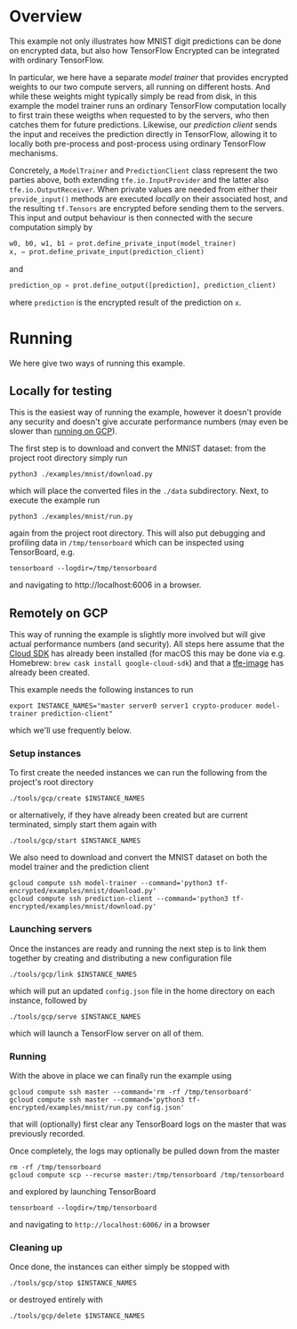 
# Overview

This example not only illustrates how MNIST digit predictions can be done on encrypted data, but also how TensorFlow Encrypted can be integrated with ordinary TensorFlow.

In particular, we here have a separate *model trainer* that provides encrypted weights to our two compute servers, all running on different hosts. And while these weights might typically simply be read from disk, in this example the model trainer runs an ordinary TensorFlow computation locally to first train these weigths when requested to by the servers, who then catches them for future predictions. Likewise, our *prediction client* sends the input and receives the prediction directly in TensorFlow, allowing it to locally both pre-process and post-process using ordinary TensorFlow mechanisms.

Concretely, a `ModelTrainer` and `PredictionClient` class represent the two parties above, both extending `tfe.io.InputProvider` and the latter also `tfe.io.OutputReceiver`. When private values are needed from either their `provide_input()` methods are executed *locally* on their associated host, and the resulting `tf.Tensors` are encrypted before sending them to the servers. This input and output behaviour is then connected with the secure computation simply by
```python
w0, b0, w1, b1 = prot.define_private_input(model_trainer)
x, = prot.define_private_input(prediction_client)
```
and
```python
prediction_op = prot.define_output([prediction], prediction_client)
```
where `prediction` is the encrypted result of the prediction on `x`.

# Running

We here give two ways of running this example.

## Locally for testing

This is the easiest way of running the example, however it doesn't provide any security and doesn't give accurate performance numbers (may even be slower than [running on GCP](#remotely-on-gcp)).

The first step is to download and convert the MNIST dataset: from the project root directory simply run
```shell
python3 ./examples/mnist/download.py
```
which will place the converted files in the `./data` subdirectory. Next, to execute the example run
```shell
python3 ./examples/mnist/run.py
```
again from the project root directory. This will also put debugging and profiling data in `/tmp/tensorboard` which can be inspected using TensorBoard, e.g.
```shell
tensorboard --logdir=/tmp/tensorboard
```
and navigating to http://localhost:6006 in a browser.

## Remotely on GCP

This way of running the example is slightly more involved but will give actual performance numbers (and security). All steps here assume that the [Cloud SDK](https://cloud.google.com/sdk/) has already been installed (for macOS this may be done via e.g. Homebrew: `brew cask install google-cloud-sdk`) and that a [tfe-image](../../tools/gcp/#base-image) has already been created.

This example needs the following instances to run
```shell
export INSTANCE_NAMES="master server0 server1 crypto-producer model-trainer prediction-client"
```
which we'll use frequently below.

### Setup instances

To first create the needed instances we can run the following from the project's root directory
```shell
./tools/gcp/create $INSTANCE_NAMES
```
or alternatively, if they have already been created but are current terminated, simply start them again with
```shell
./tools/gcp/start $INSTANCE_NAMES
```

We also need to download and convert the MNIST dataset on both the model trainer and the prediction client
```shell
gcloud compute ssh model-trainer --command='python3 tf-encrypted/examples/mnist/download.py'
gcloud compute ssh prediction-client --command='python3 tf-encrypted/examples/mnist/download.py'
```

### Launching servers

Once the instances are ready and running the next step is to link them together by creating and distributing a new configuration file
```shell
./tools/gcp/link $INSTANCE_NAMES
```
which will put an updated `config.json` file in the home directory on each instance, followed by
```shell
./tools/gcp/serve $INSTANCE_NAMES
```
which will launch a TensorFlow server on all of them.

### Running

With the above in place we can finally run the example using
```shell
gcloud compute ssh master --command='rm -rf /tmp/tensorboard'
gcloud compute ssh master --command='python3 tf-encrypted/examples/mnist/run.py config.json'
```
that will (optionally) first clear any TensorBoard logs on the master that was previously recorded.

Once completely, the logs may optionally be pulled down from the master
```shell
rm -rf /tmp/tensorboard
gcloud compute scp --recurse master:/tmp/tensorboard /tmp/tensorboard
```
and explored by launching TensorBoard
```shell
tensorboard --logdir=/tmp/tensorboard
```
and navigating to `http://localhost:6006/` in a browser

### Cleaning up

Once done, the instances can either simply be stopped with
```shell
./tools/gcp/stop $INSTANCE_NAMES
```
or destroyed entirely with
```shell
./tools/gcp/delete $INSTANCE_NAMES
```